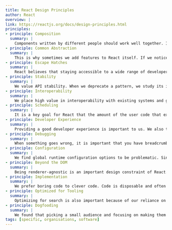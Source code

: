 ```yaml
---
title: React Design Principles
author: React
overview: |
link: https://reactjs.org/docs/design-principles.html
principles:
- principle: Composition
  summary: |
    Components written by different people should work well together. It is important to us that you can add functionality to a component without causing rippling changes throughout the codebase. In React, components describe any composable behavior, and this includes rendering, lifecycle, and state.
- principle: Common Abstraction
  summary: |
    This is why sometimes we add features to React itself. If we notice that many components implement a certain feature in incompatible or inefficient ways, we might prefer to bake it into React as we believe it benefits the whole ecosystem.
- principle: Escape Hatches
  summary: |
    React believes that staying accessible to a wide range of developers with different skills and experience levels is an explicit goal of the project. If a useful pattern cannot be described declaratively, an imperative API or a replacable, temporary working API is developed based on feasibility.
- principle: Stability
  summary: |
    We value API stability. When we deprecate a pattern, we study its internal usage at Facebook and add deprecation warnings. They let us assess the impact of the change. Sometimes we back out if we see that it is too early, and we need to think more strategically about getting the codebases to the point where they are ready for this change.
- principle: Interoperability
  summary: |
    We place high value in interoperability with existing systems and gradual adoption. It is important to us that any product team can start using React for a small feature rather than rewrite their code to bet on it. This is why React provides escape hatches to work with mutable models, and tries to work well together with other UI libraries.
- principle: Scheduling
  summary: |
    It is a key goal for React that the amount of the user code that executes before yielding back into React is minimal. If something is offscreen, we can delay any logic related to it. If data is arriving faster than the frame rate, we can coalesce and batch updates. We can prioritize work coming from user interactions over less important background work to avoid dropping frames ensuring that React retains the capability to schedule and split work based on its knowledge about the UI.
- principle: Developer Experience
  summary: |
    Providing a good developer experience is important to us. We also try to go an extra mile to provide helpful developer warnings.The usage patterns that we see internally at Facebook help us understand what the common mistakes are, and how to prevent them early. When we add new features, we try to anticipate the common mistakes and warn about them.
- principle: Debugging
  summary: |
    When something goes wrong, it is important that you have breadcrumbs to trace the mistake to its source in the codebase. In React, props and state are those breadcrumbs. If the props are wrong, you can trace back to the poisonous component else if the state is wrong, we can monitor setState calls. This ability to trace any UI to the data that produced it is an explicit design goal to ensure that state is not “trapped” in closures and combinators, and is available to React directly.
- principle: Configuration
  summary: |
    We find global runtime configuration options to be problematic. Since composition is central to React, we don’t provide global configuration in code.
- principle: Beyond the DOM
  summary: |
    Being renderer-agnostic is an important design constraint of React. It adds some overhead in the internal representations. On the other hand, any improvements to the core translate across platforms. Having a single programming model lets us form engineering teams around products instead of platforms.
- principle: Implementation
  summary: |
    We prefer boring code to clever code. Code is disposable and often changes. So it is important that it doesn’t introduce new internal abstractions unless absolutely necessary. When we evaluate new code, we are looking for an implementation that is correct, performant and affords a good developer experience. Elegance is secondary.
- principle: Optimized for Tooling
  summary: |
    Optimizing for search is also important because of our reliance on codemods to make breaking changes. We want it to be easy and safe to apply vast automated changes across the codebase, and unique verbose names help us achieve this. Similarly, distinctive names make it easy to write custom lint rules about using React without worrying about potential false positives.
- principle: Dogfooding
  summary: |
    We found that picking a small audience and focusing on making them happy brings a positive net effect. While community issues are addressed, we are likely to prioritize the issues that people are also experiencing internally at Facebook. Counter-intuitively, we think this is the main reason why the community can bet on React. Dogfooding it means that our vision stays sharp and we have a focused direction going forward. 
tags: [specific, organisations, software]
---
```

